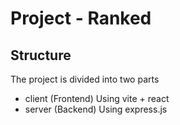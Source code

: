 # Project - Ranked

## Structure

The project is divided into two parts
- client (Frontend) Using vite + react
- server (Backend) Using express.js

